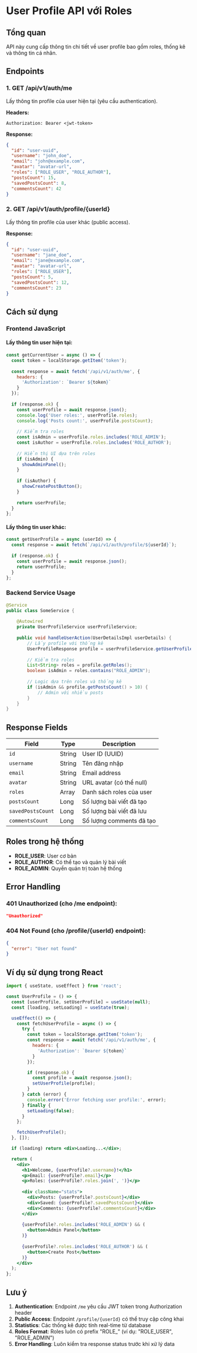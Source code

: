 # User Profile API với Roles

## Tổng quan
API này cung cấp thông tin chi tiết về user profile bao gồm roles, thống kê và thông tin cá nhân.

## Endpoints

### 1. GET /api/v1/auth/me
Lấy thông tin profile của user hiện tại (yêu cầu authentication).

**Headers:**
```
Authorization: Bearer <jwt-token>
```

**Response:**
```json
{
  "id": "user-uuid",
  "username": "john_doe",
  "email": "john@example.com",
  "avatar": "avatar-url",
  "roles": ["ROLE_USER", "ROLE_AUTHOR"],
  "postsCount": 15,
  "savedPostsCount": 8,
  "commentsCount": 42
}
```

### 2. GET /api/v1/auth/profile/{userId}
Lấy thông tin profile của user khác (public access).

**Response:**
```json
{
  "id": "user-uuid",
  "username": "jane_doe",
  "email": "jane@example.com",
  "avatar": "avatar-url",
  "roles": ["ROLE_USER"],
  "postsCount": 5,
  "savedPostsCount": 12,
  "commentsCount": 23
}
```

## Cách sử dụng

### Frontend JavaScript

#### Lấy thông tin user hiện tại:
```javascript
const getCurrentUser = async () => {
  const token = localStorage.getItem('token');
  
  const response = await fetch('/api/v1/auth/me', {
    headers: {
      'Authorization': `Bearer ${token}`
    }
  });
  
  if (response.ok) {
    const userProfile = await response.json();
    console.log('User roles:', userProfile.roles);
    console.log('Posts count:', userProfile.postsCount);
    
    // Kiểm tra roles
    const isAdmin = userProfile.roles.includes('ROLE_ADMIN');
    const isAuthor = userProfile.roles.includes('ROLE_AUTHOR');
    
    // Hiển thị UI dựa trên roles
    if (isAdmin) {
      showAdminPanel();
    }
    
    if (isAuthor) {
      showCreatePostButton();
    }
    
    return userProfile;
  }
};
```

#### Lấy thông tin user khác:
```javascript
const getUserProfile = async (userId) => {
  const response = await fetch(`/api/v1/auth/profile/${userId}`);
  
  if (response.ok) {
    const userProfile = await response.json();
    return userProfile;
  }
};
```

### Backend Service Usage

```java
@Service
public class SomeService {
    
    @Autowired
    private UserProfileService userProfileService;
    
    public void handleUserAction(UserDetailsImpl userDetails) {
        // Lấy profile với thống kê
        UserProfileResponse profile = userProfileService.getUserProfile(userDetails);
        
        // Kiểm tra roles
        List<String> roles = profile.getRoles();
        boolean isAdmin = roles.contains("ROLE_ADMIN");
        
        // Logic dựa trên roles và thống kê
        if (isAdmin && profile.getPostsCount() > 10) {
            // Admin với nhiều posts
        }
    }
}
```

## Response Fields

| Field | Type | Description |
|-------|------|-------------|
| `id` | String | User ID (UUID) |
| `username` | String | Tên đăng nhập |
| `email` | String | Email address |
| `avatar` | String | URL avatar (có thể null) |
| `roles` | Array<String> | Danh sách roles của user |
| `postsCount` | Long | Số lượng bài viết đã tạo |
| `savedPostsCount` | Long | Số lượng bài viết đã lưu |
| `commentsCount` | Long | Số lượng comments đã tạo |

## Roles trong hệ thống

- **ROLE_USER**: User cơ bản
- **ROLE_AUTHOR**: Có thể tạo và quản lý bài viết
- **ROLE_ADMIN**: Quyền quản trị toàn hệ thống

## Error Handling

### 401 Unauthorized (cho /me endpoint):
```json
"Unauthorized"
```

### 404 Not Found (cho /profile/{userId} endpoint):
```json
{
  "error": "User not found"
}
```

## Ví dụ sử dụng trong React

```jsx
import { useState, useEffect } from 'react';

const UserProfile = () => {
  const [userProfile, setUserProfile] = useState(null);
  const [loading, setLoading] = useState(true);

  useEffect(() => {
    const fetchUserProfile = async () => {
      try {
        const token = localStorage.getItem('token');
        const response = await fetch('/api/v1/auth/me', {
          headers: {
            'Authorization': `Bearer ${token}`
          }
        });

        if (response.ok) {
          const profile = await response.json();
          setUserProfile(profile);
        }
      } catch (error) {
        console.error('Error fetching user profile:', error);
      } finally {
        setLoading(false);
      }
    };

    fetchUserProfile();
  }, []);

  if (loading) return <div>Loading...</div>;

  return (
    <div>
      <h1>Welcome, {userProfile?.username}!</h1>
      <p>Email: {userProfile?.email}</p>
      <p>Roles: {userProfile?.roles.join(', ')}</p>
      
      <div className="stats">
        <div>Posts: {userProfile?.postsCount}</div>
        <div>Saved: {userProfile?.savedPostsCount}</div>
        <div>Comments: {userProfile?.commentsCount}</div>
      </div>
      
      {userProfile?.roles.includes('ROLE_ADMIN') && (
        <button>Admin Panel</button>
      )}
      
      {userProfile?.roles.includes('ROLE_AUTHOR') && (
        <button>Create Post</button>
      )}
    </div>
  );
};
```

## Lưu ý

1. **Authentication**: Endpoint `/me` yêu cầu JWT token trong Authorization header
2. **Public Access**: Endpoint `/profile/{userId}` có thể truy cập công khai
3. **Statistics**: Các thống kê được tính real-time từ database
4. **Roles Format**: Roles luôn có prefix "ROLE_" (ví dụ: "ROLE_USER", "ROLE_ADMIN")
5. **Error Handling**: Luôn kiểm tra response status trước khi xử lý data
